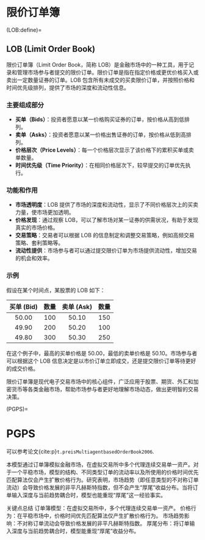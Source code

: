 
# 限价订单簿
(LOB:define)=
## LOB (Limit Order Book)

限价订单簿（Limit Order Book，简称 LOB）是金融市场中的一种工具，用于记录和管理市场参与者提交的限价订单。限价订单是指在指定价格或更优价格买入或卖出一定数量证券的订单。LOB 包含所有未成交的买卖限价订单，并按照价格和时间优先级排列，提供了市场的深度和流动性信息。

### 主要组成部分

- **买单（Bids）**：投资者愿意以某一价格购买证券的订单，按价格从高到低排列。
- **卖单（Asks）**：投资者愿意以某一价格出售证券的订单，按价格从低到高排列。
- **价格层次（Price Levels）**：每一个价格层次显示了该价格下的累积买单或卖单数量。
- **时间优先级（Time Priority）**：在相同价格层次下，较早提交的订单优先执行。

### 功能和作用

- **市场透明度**：LOB 提供了市场的深度和流动性，显示了不同价格层次上的买卖力量，使市场更加透明。
- **价格发现**：通过观察 LOB，可以了解市场对某一证券的供需状况，有助于发现真实的市场价格。
- **交易策略**：交易者可以根据 LOB 的信息制定和调整交易策略，例如高频交易策略、套利策略等。
- **流动性提供**：市场参与者可以通过提交限价订单为市场提供流动性，增加交易的机会和效率。

### 示例

假设在某个时间点，某股票的 LOB 如下：

|  买单 (Bid)  |    数量    | 卖单 (Ask)  |    数量    |
|:------------:|:----------:|:-----------:|:----------:|
|     50.00    |    100     |     50.10   |    150     |
|     49.90    |    200     |     50.20   |    100     |
|     49.80    |    300     |     50.30   |    250     |

在这个例子中，最高的买单价格是 50.00，最低的卖单价格是 50.10。市场参与者可以根据这个 LOB 信息决定是以市价订单立即成交，还是提交限价订单等待更好的成交价格。

限价订单簿是现代电子交易市场中的核心组件，广泛应用于股票、期货、外汇和加密货币等各类金融市场，帮助市场参与者更好地理解市场动态，做出更明智的交易决策。



(PGPS)=
# PGPS
可以参考论文{cite:p}`t.preisMultiagentbasedOrderBook2006`.

本模型通过订单簿模拟金融市场，在虚拟交易所中多个代理连续交易单一资产。对于一个平稳市场，模型的结构、不同类型订单的流动率以及所使用的价格时间优先匹配算法仅会产生扩散价格行为。研究表明，市场趋势（即任意类型的不对称订单流动）会导致价格发展的非平凡赫斯特指数，但不会产生“厚尾”收益分布。当将订单输入深度与当前趋势耦合时，模型也能重现“厚尾”这一经验事实。

关键点总结
订单簿模型：在虚拟交易所中，多个代理连续交易单一资产。
价格行为：在平稳市场中，价格时间优先匹配算法仅产生扩散价格行为。
市场趋势影响：不对称订单流动会导致价格发展的非平凡赫斯特指数。
厚尾分布：将订单输入深度与当前趋势耦合时，模型能重现“厚尾”收益分布。


